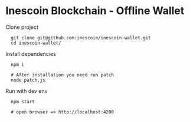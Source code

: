 # Inescoin Blockchain - Offline Wallet


Clone project
```
  git clone git@github.com:inescoin/inescoin-wallet.git
  cd inescoin-wallet/
```

Install dependencies
```
  npm i

  # After installation you need run patch
  node patch.js
```

Run with dev env
```
  npm start
  
  # open browser => http://localhost:4200
```
